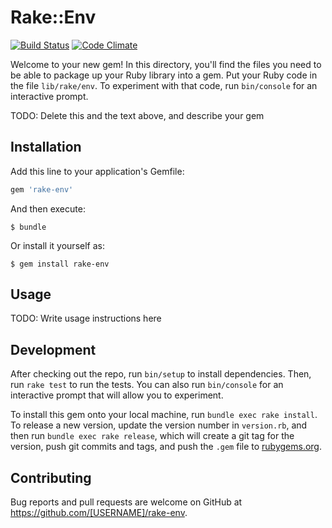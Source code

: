 # Rake::Env

[![Build Status](https://travis-ci.org/ak10m/rake-env.svg?branch=master)](https://travis-ci.org/ak10m/rake-env)
[![Code Climate](https://codeclimate.com/github/ak10m/rake-env/badges/gpa.svg)](https://codeclimate.com/github/ak10m/rake-env)

Welcome to your new gem! In this directory, you'll find the files you need to be able to package up your Ruby library into a gem. Put your Ruby code in the file `lib/rake/env`. To experiment with that code, run `bin/console` for an interactive prompt.

TODO: Delete this and the text above, and describe your gem

## Installation

Add this line to your application's Gemfile:

```ruby
gem 'rake-env'
```

And then execute:

    $ bundle

Or install it yourself as:

    $ gem install rake-env

## Usage

TODO: Write usage instructions here

## Development

After checking out the repo, run `bin/setup` to install dependencies. Then, run `rake test` to run the tests. You can also run `bin/console` for an interactive prompt that will allow you to experiment.

To install this gem onto your local machine, run `bundle exec rake install`. To release a new version, update the version number in `version.rb`, and then run `bundle exec rake release`, which will create a git tag for the version, push git commits and tags, and push the `.gem` file to [rubygems.org](https://rubygems.org).

## Contributing

Bug reports and pull requests are welcome on GitHub at https://github.com/[USERNAME]/rake-env.

